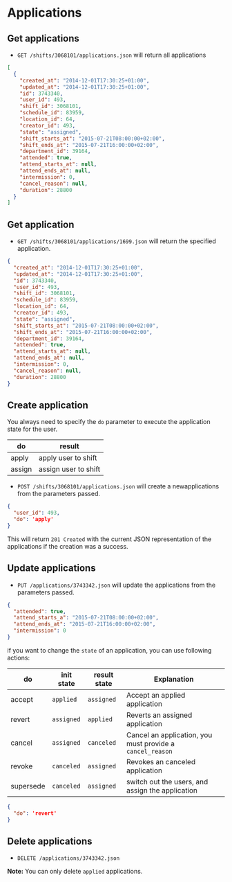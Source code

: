 Applications
=======================

Get applications
----------

* `GET /shifts/3068101/applications.json` will return all applications

```json
[
  {
    "created_at": "2014-12-01T17:30:25+01:00",
    "updated_at": "2014-12-01T17:30:25+01:00",
    "id": 3743340,
    "user_id": 493,
    "shift_id": 3068101,
    "schedule_id": 83959,
    "location_id": 64,
    "creator_id": 493,
    "state": "assigned",
    "shift_starts_at": "2015-07-21T08:00:00+02:00",
    "shift_ends_at": "2015-07-21T16:00:00+02:00",
    "department_id": 39164,
    "attended": true,
    "attend_starts_at": null,
    "attend_ends_at": null,
    "intermission": 0,
    "cancel_reason": null,
    "duration": 28800
  }
]
```

Get application
----------

* `GET /shifts/3068101/applications/1699.json` will return the specified application.

```json
{
  "created_at": "2014-12-01T17:30:25+01:00",
  "updated_at": "2014-12-01T17:30:25+01:00",
  "id": 3743340,
  "user_id": 493,
  "shift_id": 3068101,
  "schedule_id": 83959,
  "location_id": 64,
  "creator_id": 493,
  "state": "assigned",
  "shift_starts_at": "2015-07-21T08:00:00+02:00",
  "shift_ends_at": "2015-07-21T16:00:00+02:00",
  "department_id": 39164,
  "attended": true,
  "attend_starts_at": null,
  "attend_ends_at": null,
  "intermission": 0,
  "cancel_reason": null,
  "duration": 28800
}
```

Create application
--------------

You always need to specify the `do` parameter to execute the application state for the user.

| do      | result                |
|-------- |---------------------- |
| apply   | apply user to shift   |
| assign  | assign user to shift  |

* `POST /shifts/3068101/applications.json` will create a newapplications from the parameters passed.

```json
{
  "user_id": 493,
  "do": 'apply'
}
```

This will return `201 Created` with the current JSON representation of the applications if the creation was a success.


Update applications
--------------

* `PUT /applications/3743342.json` will update the applications from the parameters passed.

```json
{
  "attended": true,
  "attend_starts_a": "2015-07-21T08:00:00+02:00",
  "attend_ends_at": "2015-07-21T16:00:00+02:00",
  "intermission": 0
}
```

if you want to change the `state` of an application, you can use following actions:

| do          | init state      | result state | Explanation                                                 |
|-----------  |---------------- |------------- |-----------------------------------------------------------  |
| accept      | `applied`       | `assigned`   | Accept an applied application                               |
| revert      | `assigned`      | `applied`    | Reverts an assigned application                             |
| cancel      | `assigned`      | `canceled`   | Cancel an application, you must provide a `cancel_reason`   |
| revoke      | `canceled`      | `assigned`   | Revokes an canceled application                             |
| supersede   | `canceled`      | `assigned`   | switch out the users, and assign the application            |

```json
{
  "do": 'revert'
}
```

Delete applications
--------------

* `DELETE /applications/3743342.json`

**Note:** You can only delete `applied` applications.
